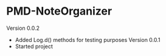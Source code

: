 # PMD-NoteOrganizer

Version 0.0.2
 - Added Log.d() methods for testing purposes
Version 0.0.1
 - Started project